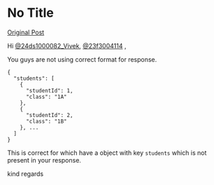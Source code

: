 # No Title

[Original Post](https://discourse.onlinedegree.iitm.ac.in/t/161120/143)

<p>Hi <a class="mention" href="/u/24ds1000082_vivek">@24ds1000082_Vivek</a>, <a class="mention" href="/u/23f3004114">@23f3004114</a> ,</p>
<p>You guys are not using correct format for response.</p>
<pre><code class="lang-auto">{
  "students": [
    {
      "studentId": 1,
      "class": "1A"
    },
    {
      "studentId": 2,
      "class": "1B"
    }, ...
  ]
}
</code></pre>
<p>This is correct for which have a object with key <code>students</code> which is not present in your response.</p>
<p>kind regards</p>